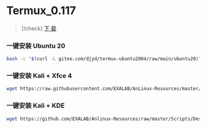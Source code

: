# Termux_0.117  

> [!check] [ 下 载 ](https://aslant.lanzoul.com/i5rPH0ufw28d)    
> 

### 一键安装 Ubuntu 20    

```sh
bash -c "$(curl -L gitee.com/djyd/termux-ubuntu2004/raw/main/ubuntu20)"
```

### 一键安装 Kali + Xfce 4   

```sh
wget https://raw.githubusercontent.com/EXALAB/AnLinux-Resources/master/Scripts/DesktopEnvironment/Apt/Xfce4/de-apt-xfce4.sh --no-check-certificate && bash de-apt-xfce4.sh
```

### 一键安装 Kali + KDE    

```sh  
wget https://github.com/EXALAB/Anlinux-Resources/raw/master/Scripts/DesktopEnvironment/Heavy/KDE/Apt/de-apt-kde.sh --no-check-certificate && bash de-apt-kde.sh
``` 

